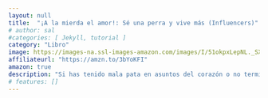 ```yaml
---
layout: null
title:  "¡A la mierda el amor!: Sé una perra y vive más (Influencers)"
# author: sal
#categories: [ Jekyll, tutorial ]
category: "Libro"
image: https://images-na.ssl-images-amazon.com/images/I/51okpxLepNL._SX362_BO1,204,203,200_.jpg
affiliateurl: "https://amzn.to/3bYoKFI"
amazon: true
description: "Si has tenido mala pata en asuntos del corazón o no terminas de encontrarle el punto a esa relación sosaina que tienes con tu pareja... nena, este es tu libro"
# features: []
---
```

